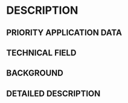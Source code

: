# DESCRIPTION

## PRIORITY APPLICATION DATA

## TECHNICAL FIELD

## BACKGROUND

## DETAILED DESCRIPTION

